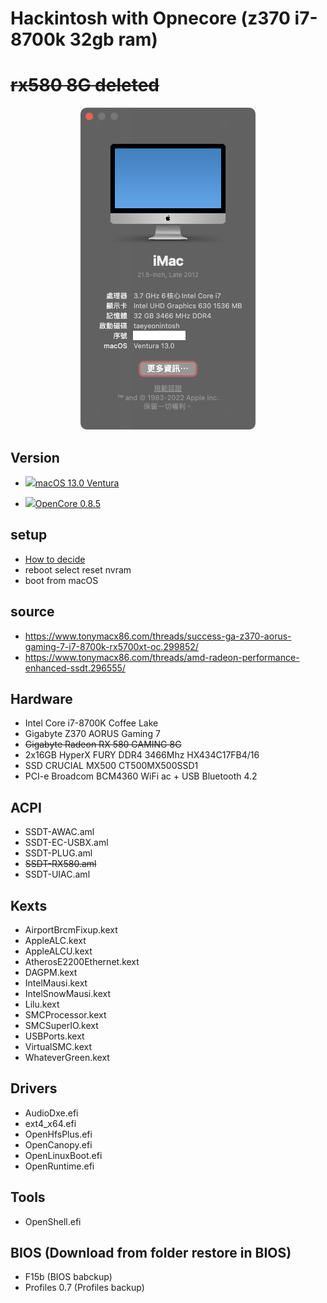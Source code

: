 # Hackintosh with Opnecore (z370 i7-8700k 32gb ram) 
# ~~rx580 8G deleted~~

<p align="center">
  <img src="./system.png" alt="System specs">
</p>

## Version

- <a href="https://github.com/taeyeonssupdate/OpenCore-Z370-Gaming-7-i8-8700k-rx580-8G/tree/f8c67bd51c3194c2c665454cf42c2ce00a7ff18e"><img src="https://i.pcmag.com/imagery/reviews/04iuiyBZ61YPzdVS4GfRYKM-29.fit_scale.size_760x427.v1666629922.png" height="32px"/></a>[macOS 13.0 Ventura](https://github.com/taeyeonssupdate/OpenCore-Z370-Gaming-7-i8-8700k-rx580-8G/tree/f8c67bd51c3194c2c665454cf42c2ce00a7ff18e)

- <a href="https://github.com/taeyeonssupdate/OpenCore-Z370-Gaming-7-i8-8700k-rx580-8G/tree/f8c67bd51c3194c2c665454cf42c2ce00a7ff18e"><img src="https://raw.githubusercontent.com/acidanthera/OpenCorePkg/master/Docs/Logos/LogoApprox.svg" height="34px"/></a>[OpenCore 0.8.5](https://github.com/taeyeonssupdate/OpenCore-Z370-Gaming-7-i8-8700k-rx580-8G/tree/f8c67bd51c3194c2c665454cf42c2ce00a7ff18e)

## setup

- [How to decide](https://dortania.github.io/OpenCore-Install-Guide/extras/smbios-support.html#how-to-decide)
- reboot select reset nvram
- boot from macOS

## source

- https://www.tonymacx86.com/threads/success-ga-z370-aorus-gaming-7-i7-8700k-rx5700xt-oc.299852/
- https://www.tonymacx86.com/threads/amd-radeon-performance-enhanced-ssdt.296555/

## Hardware

- Intel Core i7-8700K Coffee Lake
- Gigabyte Z370 AORUS Gaming 7
- ~~Gigabyte Radeon RX 580 GAMING 8G~~
- 2x16GB HyperX FURY DDR4 3466Mhz HX434C17FB4/16
- SSD CRUCIAL MX500 CT500MX500SSD1
- PCI-e Broadcom BCM4360 WiFi ac + USB Bluetooth 4.2

## ACPI

- SSDT-AWAC.aml
- SSDT-EC-USBX.aml
- SSDT-PLUG.aml
- ~~SSDT-RX580.aml~~
- SSDT-UIAC.aml

## Kexts

- AirportBrcmFixup.kext
- AppleALC.kext
- AppleALCU.kext
- AtherosE2200Ethernet.kext
- DAGPM.kext
- IntelMausi.kext
- IntelSnowMausi.kext
- Lilu.kext
- SMCProcessor.kext
- SMCSuperIO.kext
- USBPorts.kext
- VirtualSMC.kext
- WhateverGreen.kext

## Drivers

- AudioDxe.efi
- ext4_x64.efi
- OpenHfsPlus.efi
- OpenCanopy.efi
- OpenLinuxBoot.efi
- OpenRuntime.efi

## Tools

- OpenShell.efi

## BIOS (Download from folder restore in BIOS)

- F15b (BIOS babckup)
- Profiles 0.7 (Profiles backup)
